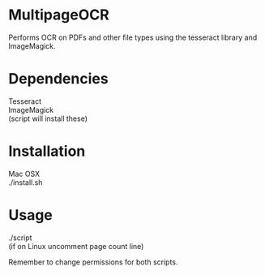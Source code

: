 # MultipageOCR
Performs OCR on PDFs and other file types using the tesseract library and ImageMagick.  

# Dependencies
Tesseract  
ImageMagick  
(script will install these)  

# Installation 
Mac OSX  
./install.sh

# Usage
./script  
(if on Linux uncomment page count line)  

Remember to change permissions for both scripts.
